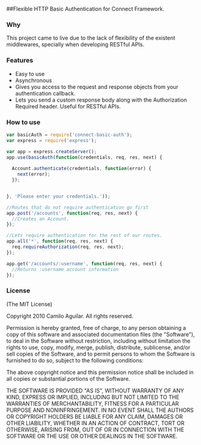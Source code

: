 ##Flexible HTTP Basic Authentication for Connect Framework.

### Why
This project came to live due to the lack of flexibility of the existent middlewares, specially 
when developing RESTful APIs.

### Features
* Easy to use
* Asynchronous
* Gives you access to the request and response objects from your authentication callback.
* Lets you send a custom response body along with the Authorization Required header. Useful for RESTful APIs.

### How to use

```javascript
var basicAuth = require('connect-basic-auth');
var express = require('express');

var app = express.createServer();
app.use(basicAuth(function(credentials, req, res, next) {
  
  Account.authenticate(credentials, function(error) {
    next(error);
  });


}, 'Please enter your credentials.'));

//Routes that do not require authentication go first
app.post('/accounts', function(req, res, next) {
  //Creates an Account.
});

//Lets require authentication for the rest of our routes.
app.all('*', function(req, res, next) {
  req.requireAuthorization(req, res, next);
});

app.get('/accounts/:username', function(req, res, next) {
  //Returns :username account information
});

```

### License
(The MIT License)

Copyright 2010 Camilo Aguilar. All rights reserved.

Permission is hereby granted, free of charge, to any person obtaining a copy of this software and associated documentation files (the "Software"), to deal in the Software without restriction, including without limitation the rights to use, copy, modify, merge, publish, distribute, sublicense, and/or sell copies of the Software, and to permit persons to whom the Software is furnished to do so, subject to the following conditions:

The above copyright notice and this permission notice shall be included in all copies or substantial portions of the Software.

THE SOFTWARE IS PROVIDED "AS IS", WITHOUT WARRANTY OF ANY KIND, EXPRESS OR IMPLIED, INCLUDING BUT NOT LIMITED TO THE WARRANTIES OF MERCHANTABILITY, FITNESS FOR A PARTICULAR PURPOSE AND NONINFRINGEMENT. IN NO EVENT SHALL THE AUTHORS OR COPYRIGHT HOLDERS BE LIABLE FOR ANY CLAIM, DAMAGES OR OTHER LIABILITY, WHETHER IN AN ACTION OF CONTRACT, TORT OR OTHERWISE, ARISING FROM, OUT OF OR IN CONNECTION WITH THE SOFTWARE OR THE USE OR OTHER DEALINGS IN THE SOFTWARE.